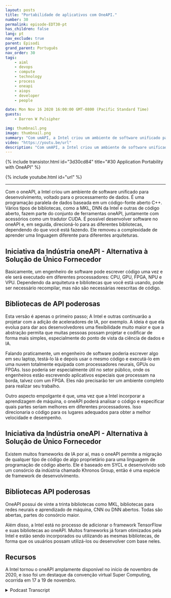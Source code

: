 ```yaml
---
layout: posts
title: "Portabilidade de aplicativos com OneAPI."
number: 30
permalink: episode-EDT30-pt
has_children: false
lang: pt
nav_exclude: true
parent: Episodi
grand_parent: Português
nav_order: 30
tags:
    - aiml
    - devops
    - compute
    - technology
    - process
    - oneapi
    - aiops
    - developer
    - people

date: Mon Nov 16 2020 16:00:00 GMT-0800 (Pacific Standard Time)
guests:
    - Darren W Pulsipher

img: thumbnail.png
image: thumbnail.png
summary: "Com umAPI, a Intel criou um ambiente de software unificado para desenvolvimento, voltado para o processamento de dados. Gretchen Stewart, Cientista Chefe de Dados, Setor Público, Intel, discute essa tecnologia com Darren Pulsipher, Arquiteto de Soluções Chefe, Intel, que elimina a necessidade de usar uma linguagem diferente para arquiteturas diferentes."
video: "https://youtu.be/url"
description: "Com umAPI, a Intel criou um ambiente de software unificado para desenvolvimento, voltado para o processamento de dados. Gretchen Stewart, Cientista Chefe de Dados, Setor Público, Intel, discute essa tecnologia com Darren Pulsipher, Arquiteto de Soluções Chefe, Intel, que elimina a necessidade de usar uma linguagem diferente para arquiteturas diferentes."
---
```


<div>
{% include transistor.html id="3d30cd84" title="#30 Application Portability with OneAPI" %}

{% include youtube.html id="url" %}
</div>

---

Com o oneAPI, a Intel criou um ambiente de software unificado para desenvolvimento, voltado para o processamento de dados. É uma programação paralela de dados baseada em um código-fonte aberto C++. Vários tipos de bibliotecas, como a MKL, DNN da Intel e outras de código aberto, fazem parte do conjunto de ferramentas oneAPI, juntamente com acessórios como um tradutor CUDA. É possível desenvolver software no oneAPI e, em seguida, direcioná-lo para as diferentes bibliotecas, dependendo do que você está fazendo. Ele removeu a complexidade de aprender uma linguagem diferente para diferentes arquiteturas.

## Iniciativa da Indústria oneAPI - Alternativa à Solução de Único Fornecedor

Basicamente, um engenheiro de software pode escrever código uma vez e ele será executado em diferentes processadores: CPU, GPU, FPGA, NPU e VPU. Dependendo da arquitetura e bibliotecas que você está usando, pode ser necessário recompilar, mas não são necessárias reescritas de código.

## Bibliotecas de API poderosas

Esta versão é apenas o primeiro passo; A Intel e outras continuarão a projetar com a adição de aceleradores de IA, por exemplo. A ideia é que ela evolua para dar aos desenvolvedores uma flexibilidade muito maior e que a abstração permita que muitas pessoas possam projetar e codificar de forma mais simples, especialmente do ponto de vista da ciência de dados e IA.

Falando praticamente, um engenheiro de software poderia escrever algo em seu laptop, testá-lo lá e depois usar o mesmo código e executá-lo em uma nuvem totalmente equipada com processadores neurais, GPUs ou FPGAs. Isso poderia ser especialmente útil no setor público, onde os engenheiros estão escrevendo aplicativos especiais que processam na borda, talvez com um FPGA. Eles não precisarão ter um ambiente completo para realizar seu trabalho.

Outro aspecto empolgante é que, uma vez que a Intel incorporar a aprendizagem de máquina, o oneAPI poderá analisar o código e especificar quais partes seriam melhores em diferentes processadores. Isso direcionaria o código para os lugares adequados para obter a melhor velocidade e desempenho.

## Iniciativa da Indústria oneAPI - Alternativa à Solução de Único Fornecedor

Existem muitos frameworks de IA por aí, mas o oneAPI permite a migração de qualquer tipo de código de algo proprietário para uma linguagem de programação de código aberto. Ele é baseado em SYCL e desenvolvido sob um consórcio da indústria chamado Khronos Group, então é uma espécie de framework de desenvolvimento.

## Bibliotecas API poderosas

OneAPI possui de vinte a trinta bibliotecas como MKL, bibliotecas para redes neurais e aprendizado de máquina, CNN ou DNN abertos. Todas são abertas, partes do consórcio maior.

Além disso, a Intel está no processo de adicionar o framework TensorFlow e suas bibliotecas ao oneAPI. Muitos frameworks já foram otimizados pela Intel e estão sendo incorporados ou utilizando as mesmas bibliotecas, de forma que os usuários possam utilizá-los ou desenvolver com base neles.

## Recursos

A Intel tornou o oneAPI amplamente disponível no início de novembro de 2020, e isso foi um destaque da convenção virtual Super Computing, ocorrida em 17 a 19 de novembro.



<details>
<summary> Podcast Transcript </summary>

<p></p>

</details>
